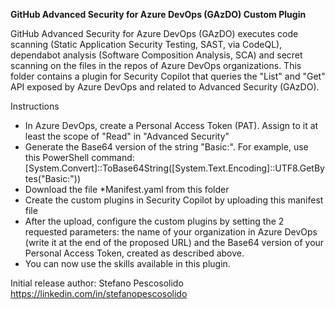 **GitHub Advanced Security for Azure DevOps (GAzDO) Custom Plugin**

GitHub Advanced Security for Azure DevOps (GAzDO) executes code scanning (Static Application Security Testing, SAST, via CodeQL), dependabot analysis (Software Composition Analysis, SCA) and secret scanning on the files in the repos of Azure DevOps organizations.
This folder contains a plugin for Security Copilot that queries the "List" and "Get" API exposed by Azure DevOps and related to Advanced Security (GAzDO).

Instructions
- In Azure DevOps, create a Personal Access Token (PAT). Assign to it at least the scope of "Read" in "Advanced Security"
- Generate the Base64 version of the string "Basic:<your-personal-access-token>". For example, use this PowerShell command:
  [System.Convert]::ToBase64String([System.Text.Encoding]::UTF8.GetBytes("Basic:<your-personal-access-token>"))
- Download the file *Manifest.yaml from this folder
- Create the custom plugins in Security Copilot by uploading this manifest file 
- After the upload, configure the custom plugins by setting the 2 requested parameters: the name of your organization in Azure DevOps (write it at the end of the proposed URL) and the Base64 version of your Personal Access Token, created as described above.
- You can now use the skills available in this plugin. 

Initial release author:
Stefano Pescosolido
https://linkedin.com/in/stefanopescosolido
